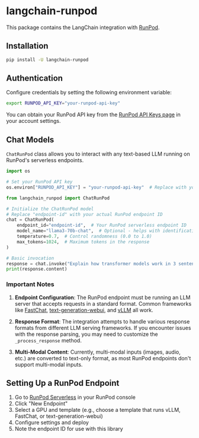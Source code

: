 # langchain-runpod

This package contains the LangChain integration with [RunPod](https://www.runpod.io).

## Installation

```bash
pip install -U langchain-runpod
```

## Authentication

Configure credentials by setting the following environment variable:

```bash
export RUNPOD_API_KEY="your-runpod-api-key"

```

You can obtain your RunPod API key from the [RunPod API Keys page](https://www.runpod.io/console/user/settings) in your account settings.

## Chat Models

`ChatRunPod` class allows you to interact with any text-based LLM running on RunPod's serverless endpoints.

```python
import os

# Set your RunPod API key
os.environ["RUNPOD_API_KEY"] = "your-runpod-api-key"  # Replace with your actual API key

from langchain_runpod import ChatRunPod

# Initialize the ChatRunPod model
# Replace "endpoint-id" with your actual RunPod endpoint ID
chat = ChatRunPod(
    endpoint_id="endpoint-id",  # Your RunPod serverless endpoint ID
    model_name="llama3-70b-chat",  # Optional - helps with identification
    temperature=0.7,  # Control randomness (0.0 to 1.0)
    max_tokens=1024,  # Maximum tokens in the response
)

# Basic invocation
response = chat.invoke("Explain how transformer models work in 3 sentences.")
print(response.content)
```

### Important Notes

1. **Endpoint Configuration**: The RunPod endpoint must be running an LLM server that accepts requests in a standard format. Common frameworks like [FastChat](https://github.com/lm-sys/FastChat), [text-generation-webui](https://github.com/oobabooga/text-generation-webui), and [vLLM](https://github.com/vllm-project/vllm) all work.

2. **Response Format**: The integration attempts to handle various response formats from different LLM serving frameworks. If you encounter issues with the response parsing, you may need to customize the `_process_response` method.

3. **Multi-Modal Content**: Currently, multi-modal inputs (images, audio, etc.) are converted to text-only format, as most RunPod endpoints don't support multi-modal inputs.

## Setting Up a RunPod Endpoint

1. Go to [RunPod Serverless](https://www.runpod.io/console/serverless) in your RunPod console
2. Click "New Endpoint"
3. Select a GPU and template (e.g., choose a template that runs vLLM, FastChat, or text-generation-webui)
4. Configure settings and deploy
5. Note the endpoint ID for use with this library
